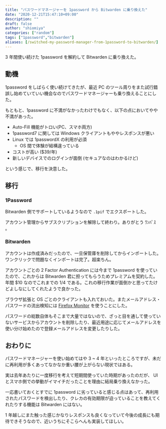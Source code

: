 ```yaml
---
title: "パスワードマネージャーを 1password から Bitwarden に乗り換えた"
date: "2020-12-21T15:47:10+09:00"
description: ""
draft: false
author: "shiomiya"
categories: ["random"]
tags: ["1password","bitwarden"]
aliases: [/switched-my-password-manager-from-1password-to-bitwarden/]
---
```


3 年間使い続けた 1password を解約して Bitwarden に乗り換えた。

## 動機

1password をしばらく使い続けてきたが、最近 PC のツール周りをまた試行錯誤し始めていていい機会なのでパスワードマネージャーも乗り換えることにした。

もともと、1password に不満がなかったわけでもなく、以下の点においてやや不満があった。

- Auto-Fill 機能がトロい(PC、スマホ両方)
- 1password7 に関しては Windows クライアントもややレスポンスが悪い
- Linux では 1passwordX の利用が必須
  - OS 間で体験が結構違っている
- コストが高い ($39/年)
- 新しいデバイスでのログインが面倒 (セキュアなのはわかるけど)

という感じで、移行を決意した。

## 移行

### 1Password

Bitwarden 側でサポートしているようなので `.1pif` でエクスポートした。

アカウント管理からサブスクリプションを解除して終わり。ありがとう ﾜﾝﾊﾟｽ 。

### Bitwarden

アカウントは作成済みだったので、一旦保管庫を削除してからインポートした。ワンクリックで問題なくインポートは完了。超楽ちん。

アカウントごとの 2 Factor Authentication には今まで 1password を使っていたので、これからは Bitwarden 君に担ってもらうためプレミアムを契約した。年間 $10 なのでこれまでの 1/4 である。これの移行作業が面倒かと思ってたけどよしなにしてくれたようで良かった。

ブラウザ拡張と OS ごとのクライアントも入れておいた。またメールアドレス・パスワードの流出検知には [Firefox Monitor](https://monitor.firefox.com) を使うことにした。

パスワードの総数自体もそこまで大量ではないので、ざっと目を通して使っていないサービスからアカウントを削除したり、最近用途に応じてメールアドレスを使い分け始めたので登録メールアドレスを変更したりした。

## おわりに

パスワードマネージャーを使い始めてはや 3 ~ 4 年といったところですが、未だに再利用が多くあってなかなか重い腰が上がらない現状ではある。

実は去年あたりに一度移行を考えて短期間使っていた時期があったのだが、 UI とスマホ側での挙動がイマイチだったことを理由に結局乗り換えなかった。

一応書いておくとすでに 1password に劣っていると感じる点はあって、再利用されたパスワードを検出したり、クレカの有効期限が迫っていることを教えてくれたりする機能は Bitwarden にはない。

1 年越しにまた触った感じかなりレスポンスも良くなっていて今後の成長にも期待できそうなので、近いうちにそこらへんも実装してほしい。
